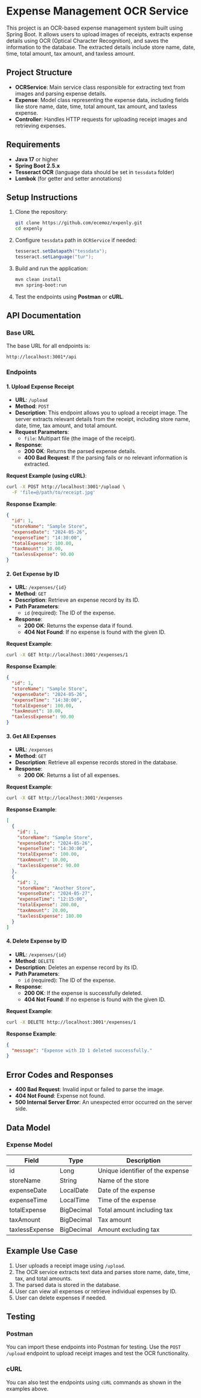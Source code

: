 # Expense Management OCR Service

This project is an OCR-based expense management system built using Spring Boot. It allows users to upload images of receipts, extracts expense details using OCR (Optical Character Recognition), and saves the information to the database. The extracted details include store name, date, time, total amount, tax amount, and taxless amount.

## Project Structure

- **OCRService**: Main service class responsible for extracting text from images and parsing expense details.
- **Expense**: Model class representing the expense data, including fields like store name, date, time, total amount, tax amount, and taxless expense.
- **Controller**: Handles HTTP requests for uploading receipt images and retrieving expenses.

## Requirements

- **Java 17** or higher
- **Spring Boot 2.5.x**
- **Tesseract OCR** (language data should be set in `tessdata` folder)
- **Lombok** (for getter and setter annotations)

## Setup Instructions

1. Clone the repository:
   ```bash
   git clone https://github.com/ecemoz/expenly.git
   cd expenly
   ```

2. Configure `tessdata` path in `OCRService` if needed:
   ```java
   tesseract.setDatapath("tessdata");
   tesseract.setLanguage("tur");
   ```

3. Build and run the application:
   ```bash
   mvn clean install
   mvn spring-boot:run
   ```

4. Test the endpoints using **Postman** or **cURL**.

## API Documentation

### Base URL

The base URL for all endpoints is:
```
http://localhost:3001*/api
```

### Endpoints

#### 1. Upload Expense Receipt

- **URL**: `/upload`
- **Method**: `POST`
- **Description**: This endpoint allows you to upload a receipt image. The server extracts relevant details from the receipt, including store name, date, time, tax amount, and total amount.
- **Request Parameters**:
  - `file`: Multipart file (the image of the receipt).
- **Response**:
  - **200 OK**: Returns the parsed expense details.
  - **400 Bad Request**: If the parsing fails or no relevant information is extracted.

**Request Example (using cURL)**:
```bash
curl -X POST http://localhost:3001*/upload \
  -F 'file=@/path/to/receipt.jpg'
```

**Response Example**:
```json
{
  "id": 1,
  "storeName": "Sample Store",
  "expenseDate": "2024-05-26",
  "expenseTime": "14:30:00",
  "totalExpense": 100.00,
  "taxAmount": 10.00,
  "taxlessExpense": 90.00
}
```

#### 2. Get Expense by ID

- **URL**: `/expenses/{id}`
- **Method**: `GET`
- **Description**: Retrieve an expense record by its ID.
- **Path Parameters**:
  - `id` (required): The ID of the expense.
- **Response**:
  - **200 OK**: Returns the expense data if found.
  - **404 Not Found**: If no expense is found with the given ID.

**Request Example**:
```bash
curl -X GET http://localhost:3001*/expenses/1
```

**Response Example**:
```json
{
  "id": 1,
  "storeName": "Sample Store",
  "expenseDate": "2024-05-26",
  "expenseTime": "14:30:00",
  "totalExpense": 100.00,
  "taxAmount": 10.00,
  "taxlessExpense": 90.00
}
```

#### 3. Get All Expenses

- **URL**: `/expenses`
- **Method**: `GET`
- **Description**: Retrieve all expense records stored in the database.
- **Response**:
  - **200 OK**: Returns a list of all expenses.

**Request Example**:
```bash
curl -X GET http://localhost:3001*/expenses
```

**Response Example**:
```json
[
  {
    "id": 1,
    "storeName": "Sample Store",
    "expenseDate": "2024-05-26",
    "expenseTime": "14:30:00",
    "totalExpense": 100.00,
    "taxAmount": 10.00,
    "taxlessExpense": 90.00
  },
  {
    "id": 2,
    "storeName": "Another Store",
    "expenseDate": "2024-05-27",
    "expenseTime": "12:15:00",
    "totalExpense": 200.00,
    "taxAmount": 20.00,
    "taxlessExpense": 180.00
  }
]
```

#### 4. Delete Expense by ID

- **URL**: `/expenses/{id}`
- **Method**: `DELETE`
- **Description**: Deletes an expense record by its ID.
- **Path Parameters**:
  - `id` (required): The ID of the expense.
- **Response**:
  - **200 OK**: If the expense is successfully deleted.
  - **404 Not Found**: If no expense is found with the given ID.

**Request Example**:
```bash
curl -X DELETE http://localhost:3001*/expenses/1
```

**Response Example**:
```json
{
  "message": "Expense with ID 1 deleted successfully."
}
```

## Error Codes and Responses

- **400 Bad Request**: Invalid input or failed to parse the image.
- **404 Not Found**: Expense not found.
- **500 Internal Server Error**: An unexpected error occurred on the server side.

## Data Model

### Expense Model

| Field           | Type         | Description                     |
|-----------------|--------------|---------------------------------|
| id              | Long         | Unique identifier of the expense |
| storeName       | String       | Name of the store               |
| expenseDate     | LocalDate    | Date of the expense             |
| expenseTime     | LocalTime    | Time of the expense             |
| totalExpense    | BigDecimal   | Total amount including tax      |
| taxAmount       | BigDecimal   | Tax amount                      |
| taxlessExpense  | BigDecimal   | Amount excluding tax            |

## Example Use Case

1. User uploads a receipt image using `/upload`.
2. The OCR service extracts text data and parses store name, date, time, tax, and total amounts.
3. The parsed data is stored in the database.
4. User can view all expenses or retrieve individual expenses by ID.
5. User can delete expenses if needed.

## Testing

### Postman

You can import these endpoints into Postman for testing. Use the `POST /upload` endpoint to upload receipt images and test the OCR functionality.

### cURL

You can also test the endpoints using `cURL` commands as shown in the examples above.


